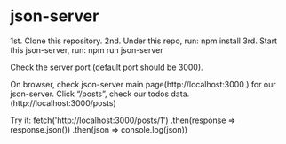 # json-server
1st. Clone this repository.
2nd. Under this repo, run: npm install
3rd. Start this json-server, run: npm run json-server

Check the server port (default port should be 3000).

On browser, check json-server main page(http://localhost:3000 ) for our json-server.
Click “/posts”, check our todos data. (http://localhost:3000/posts)

Try it:
fetch('http://localhost:3000/posts/1')
  .then(response => response.json())
  .then(json => console.log(json))
